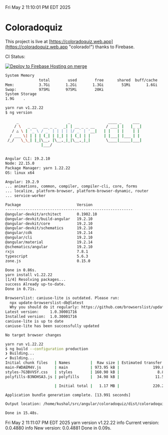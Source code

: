 Fri May  2 11:10:01 PM EDT 2025

# Coloradoquiz


This project is live at [https://coloradoquiz.web.app](https://coloradoquiz.web.app "colorado!") thanks to Firebase.

CI Status: 

[![Deploy to Firebase Hosting on merge](https://github.com/teamkushal/coloradoquiz/actions/workflows/firebase-hosting-merge.yml/badge.svg)](https://github.com/teamkushal/coloradoquiz/actions/workflows/firebase-hosting-merge.yml)

```bash
System Memory
               total        used        free      shared  buff/cache   available
Mem:           3.7Gi       1.2Gi       1.3Gi        51Mi       1.6Gi       2.5Gi
Swap:          975Mi       975Mi        20Ki
System Storage
1.9G	.
```
```bash
yarn run v1.22.22
$ ng version

     _                      _                 ____ _     ___
    / \   _ __   __ _ _   _| | __ _ _ __     / ___| |   |_ _|
   / △ \ | '_ \ / _` | | | | |/ _` | '__|   | |   | |    | |
  / ___ \| | | | (_| | |_| | | (_| | |      | |___| |___ | |
 /_/   \_\_| |_|\__, |\__,_|_|\__,_|_|       \____|_____|___|
                |___/
    

Angular CLI: 19.2.10
Node: 22.15.0
Package Manager: yarn 1.22.22
OS: linux x64

Angular: 19.2.9
... animations, common, compiler, compiler-cli, core, forms
... localize, platform-browser, platform-browser-dynamic, router
... service-worker

Package                         Version
---------------------------------------------------------
@angular-devkit/architect       0.1902.10
@angular-devkit/build-angular   19.2.10
@angular-devkit/core            19.2.10
@angular-devkit/schematics      19.2.10
@angular/cdk                    19.2.14
@angular/cli                    19.2.10
@angular/material               19.2.14
@schematics/angular             19.2.10
rxjs                            7.8.1
typescript                      5.6.3
zone.js                         0.15.0
    
Done in 0.86s.
yarn install v1.22.22
[1/4] Resolving packages...
success Already up-to-date.
Done in 0.71s.
```
```bash
Browserslist: caniuse-lite is outdated. Please run:
  npx update-browserslist-db@latest
  Why you should do it regularly: https://github.com/browserslist/update-db#readme
Latest version:     1.0.30001716
Installed version:  1.0.30001716
caniuse-lite is up to date
caniuse-lite has been successfully updated

No target browser changes
```
```bash
yarn run v1.22.22
$ ng build --configuration production
❯ Building...
✔ Building...
Initial chunk files   | Names         |  Raw size | Estimated transfer size
main-FWDAEM4V.js      | main          | 973.95 kB |               199.80 kB
styles-7G3BVVSY.css   | styles        | 160.90 kB |                 8.89 kB
polyfills-B3NOHSA3.js | polyfills     |  34.98 kB |                11.52 kB

                      | Initial total |   1.17 MB |               220.21 kB

Application bundle generation complete. [13.991 seconds]

Output location: /home/kushal/src/angular/coloradoquiz/dist/coloradoquiz

Done in 15.48s.
```
Fri May  2 11:11:07 PM EDT 2025
yarn version v1.22.22
info Current version: 0.0.4880
info New version: 0.0.4881
Done in 0.09s.

